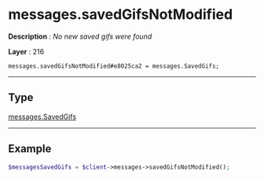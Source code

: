 # messages.savedGifsNotModified

**Description** : *No new saved gifs were found*

**Layer** : 216

```tl
messages.savedGifsNotModified#e8025ca2 = messages.SavedGifs;
```

---

## Type

[messages.SavedGifs](type/messages.SavedGifs)

---

## Example

```php
$messagesSavedGifs = $client->messages->savedGifsNotModified();
```